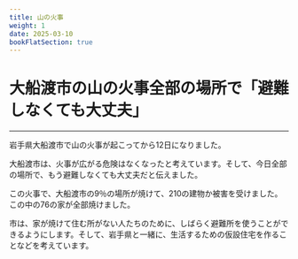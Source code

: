```yaml
---
title: 山の火事
weight: 1
date: 2025-03-10
bookFlatSection: true
---
```

# 大船渡市の山の火事全部の場所で「避難しなくても大丈夫」
---
岩手県大船渡市で山の火事が起こってから12日になりました。

大船渡市は、火事が広がる危険はなくなったと考えています。そして、今日全部の場所で、もう避難しなくても大丈夫だと伝えました。

この火事で、大船渡市の9％の場所が焼けて、210の建物か被害を受けました。この中の76の家が全部焼けました。

市は、家が焼けて住む所がない人たちのために、しばらく避難所を使うことができるようにします。そして、岩手県と一緒に、生活するための仮設住宅を作ることなどを考えています。
